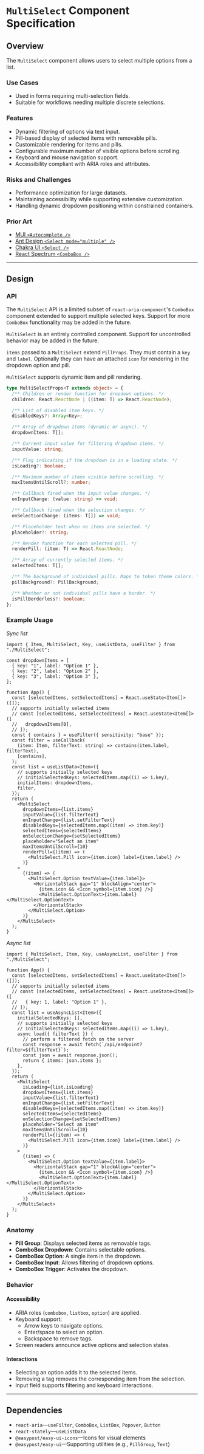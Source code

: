 # `MultiSelect` Component Specification

## Overview

The `MultiSelect` component allows users to select multiple options from a list.

### Use Cases

- Used in forms requiring multi-selection fields.
- Suitable for workflows needing multiple discrete selections.

### Features

- Dynamic filtering of options via text input.
- Pill-based display of selected items with removable pills.
- Customizable rendering for items and pills.
- Configurable maximum number of visible options before scrolling.
- Keyboard and mouse navigation support.
- Accessibility compliant with ARIA roles and attributes.

### Risks and Challenges

- Performance optimization for large datasets.
- Maintaining accessibility while supporting extensive customization.
- Handling dynamic dropdown positioning within constrained containers.

### Prior Art

- [MUI `<Autocomplete />`](https://mui.com/material-ui/react-autocomplete/)
- [Ant Design `<Select mode="multiple" />`](https://ant.design/components/select/)
- [Chakra UI `<Select />`](https://chakra-ui.com/docs/components/select)
- [React Spectrum `<ComboBox />`](https://react-spectrum.adobe.com/react-spectrum/ComboBox.html)

---

## Design

### API

The `MultiSelect` API is a limited subset of `react-aria-component`'s `ComboBox` component extended to support multiple selected keys. Support for more `ComboBox` functionality may be added in the future.

`MultiSelect` is an entirely controlled component. Support for uncontrolled behavior may be added in the future.

`items` passed to a `MultiSelect` extend `PillProps`. They must contain a `key` and `label`. Optionally they can have an attached `icon` for rendering in the dropdown option and pill.

`MultiSelect` supports dynamic item and pill rendering.

```ts
type MultiSelectProps<T extends object> = {
  /** Children or render function for dropdown options. */
  children: React.ReactNode | ((item: T) => React.ReactNode);

  /** List of disabled item keys. */
  disabledKeys?: Array<Key>;

  /** Array of dropdown items (dynamic or async). */
  dropdownItems: T[];

  /** Current input value for filtering dropdown items. */
  inputValue: string;

  /** Flag indicating if the dropdown is in a loading state. */
  isLoading?: boolean;

  /** Maximum number of items visible before scrolling. */
  maxItemsUntilScroll?: number;

  /** Callback fired when the input value changes. */
  onInputChange: (value: string) => void;

  /** Callback fired when the selection changes. */
  onSelectionChange: (items: T[]) => void;

  /** Placeholder text when no items are selected. */
  placeholder?: string;

  /** Render function for each selected pill. */
  renderPill: (item: T) => React.ReactNode;

  /** Array of currently selected items. */
  selectedItems: T[];

  /** The background of individual pills. Maps to token theme colors. */
  pillBackground?: PillBackground;

  /** Whether or not individual pills have a border. */
  isPillBorderless?: boolean;
};
```

### Example Usage

_Sync list_

```tsx
import { Item, MultiSelect, Key, useListData, useFilter } from "./MultiSelect";

const dropdownItems = [
  { key: "1", label: "Option 1" },
  { key: "2", label: "Option 2" },
  { key: "3", label: "Option 3" },
];

function App() {
  const [selectedItems, setSelectedItems] = React.useState<Item[]>([]);
  // supports initially selected items
  // const [selectedItems, setSelectedItems] = React.useState<Item[]>([
  //   dropdownItems[0],
  // ]);
  const { contains } = useFilter({ sensitivity: "base" });
  const filter = useCallback(
    (item: Item, filterText: string) => contains(item.label, filterText),
    [contains],
  );
  const list = useListData<Item>({
    // supports initially selected keys
    // initialSelectedKeys: selectedItems.map((i) => i.key),
    initialItems: dropdownItems,
    filter,
  });
  return (
    <MultiSelect
      dropdownItems={list.items}
      inputValue={list.filterText}
      onInputChange={list.setFilterText}
      disabledKeys={selectedItems.map((item) => item.key)}
      selectedItems={selectedItems}
      onSelectionChange={setSelectedItems}
      placeholder="Select an item"
      maxItemsUntilScroll={10}
      renderPill={(item) => (
        <MultiSelect.Pill icon={item.icon} label={item.label} />
      )}
    >
      {(item) => (
        <MultiSelect.Option textValue={item.label}>
          <HorizontalStack gap="1" blockAlign="center">
            {item.icon && <Icon symbol={item.icon} />}
            <MultiSelect.OptionText>{item.label}</MultiSelect.OptionText>
          </HorizontalStack>
        </MultiSelect.Option>
      )}
    </MultiSelect>
  );
}
```

_Async list_

```tsx
import { MultiSelect, Item, Key, useAsyncList, useFilter } from "./MultiSelect";

function App() {
  const [selectedItems, setSelectedItems] = React.useState<Item[]>([]);
  // supports initially selected items
  // const [selectedItems, setSelectedItems] = React.useState<Item[]>([
  //   { key: 1, label: "Option 1" },
  // ]);
  const list = useAsyncList<Item>({
    initialSelectedKeys: [],
    // supports initially selected keys
    // initialSelectedKeys: selectedItems.map((i) => i.key),
    async load({ filterText }) {
      // perform a filtered fetch on the server
      const response = await fetch(`/api/endpoint?filter=${filterText}`);
      const json = await response.json();
      return { items: json.items };
    },
  });
  return (
    <MultiSelect
      isLoading={list.isLoading}
      dropdownItems={list.items}
      inputValue={list.filterText}
      onInputChange={list.setFilterText}
      disabledKeys={selectedItems.map((item) => item.key)}
      selectedItems={selectedItems}
      onSelectionChange={setSelectedItems}
      placeholder="Select an item"
      maxItemsUntilScroll={10}
      renderPill={(item) => (
        <MultiSelect.Pill icon={item.icon} label={item.label} />
      )}
    >
      {(item) => (
        <MultiSelect.Option textValue={item.label}>
          <HorizontalStack gap="1" blockAlign="center">
            {item.icon && <Icon symbol={item.icon} />}
            <MultiSelect.OptionText>{item.label}</MultiSelect.OptionText>
          </HorizontalStack>
        </MultiSelect.Option>
      )}
    </MultiSelect>
  );
}
```

### Anatomy

- **Pill Group**: Displays selected items as removable tags.
- **ComboBox Dropdown**: Contains selectable options.
- **ComboBox Option**: A single item in the dropdown.
- **ComboBox Input**: Allows filtering of dropdown options.
- **ComboBox Trigger**: Activates the dropdown.

### Behavior

#### Accessibility

- ARIA roles (`combobox`, `listbox`, `option`) are applied.
- Keyboard support:
  - Arrow keys to navigate options.
  - Enter/space to select an option.
  - Backspace to remove tags.
- Screen readers announce active options and selection states.

#### Interactions

- Selecting an option adds it to the selected items.
- Removing a tag removes the corresponding item from the selection.
- Input field supports filtering and keyboard interactions.

---

## Dependencies

- `react-aria`—`useFilter`, `ComboBox`, `ListBox`, `Popover`, `Button`
- `react-stately`—`useListData`
- `@easypost/easy-ui-icons`—Icons for visual elements
- `@easypost/easy-ui`—Supporting utilities (e.g., `PillGroup`, `Text`)
